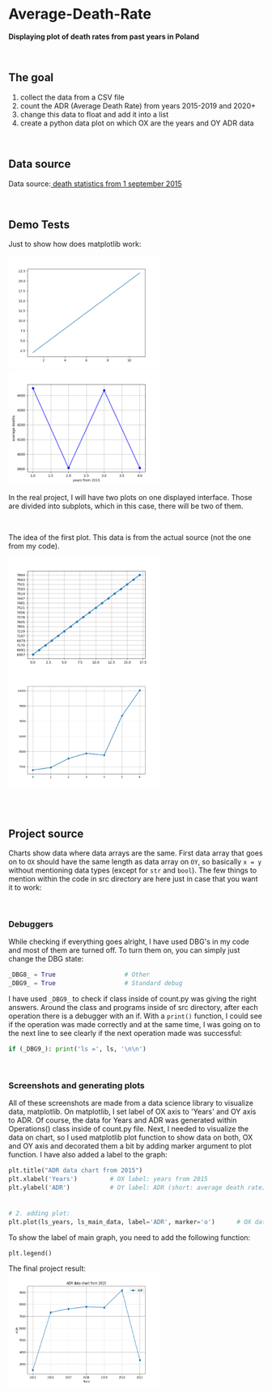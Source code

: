 # Average-Death-Rate

**Displaying plot of death rates from past years in Poland**




<br>

## The goal

1. collect the data from a CSV file
2. count the ADR (Average Death Rate) from years 2015-2019 and 2020+
2. change this data to float and add it into a list
3. create a python data plot on which OX are the years and OY ADR data




<br>

## Data source

Data source:<a href='https://dane.gov.pl/pl/dataset/1953/resource/28803,liczba-zgonow-zarejestrowanych-w-rejestrze-stanu-cywilnego-w-okresie-od-1-wrzesnia-2015-r-dane-tygodniowe/table'>
death statistics from 1 september 2015
</a>




<br>

## Demo Tests

Just to show how does matplotlib work:
<p float="left">
    <img src="demo-screenshots/screenshot_00.png" width="300" height="225">
    <img src="demo-screenshots/screenshot_01.png" width="300" height="225">
</p>

In the real project, I will have two plots on one displayed interface. Those are
divided into subplots, which in this case, there will be two of them.




<br>

The idea of the first plot. This data is from the actual source (not the one from
my code).
<p>
    <img src="demo-screenshots/proj_fig_00.png" width="300" height="225">
    <img src="demo-screenshots/proj_fig_01.png" width="300" height="225">
</p>

<br>
<br>



## Project source 

Charts show data where data arrays are the same. First data array that goes on to
`OX` should have the same length as data array on `OY`, so basically `x = y` without
mentioning data types (except for `str` and `bool`). The few things to mention within the code in
src directory are here just in case that you want it to work:

<br>

### Debuggers

While checking if everything goes alright, I have used DBG's in my code and most of them
are turned off. To turn them on, you can simply just change the DBG state:

```python
_DBG8_ = True                   # Other
_DBG9_ = True                   # Standard debug
```


I have used `_DBG9_` to check if class inside of count.py was giving the right answers. Around the class
and programs inside of src directory, after each operation there is a debugger with an if. With a `print()`
function, I could see if the operation was made correctly and at the same time, I was going on to the next
line to see clearly if the next operation made was successful:

```python
if (_DBG9_): print('ls =', ls, '\n\n')
```


<br>

### Screenshots and generating plots
All of these screenshots are made from a data science library to visualize data, matplotlib. On matplotlib, I
set label of OX axis to 'Years' and OY axis to ADR. Of course, the data for Years and ADR was generated within
Operations() class inside of count.py file. Next, I needed to visualize the data on chart, so I used matplotlib
plot function to show data on both, OX and OY axis and decorated them a bit by adding marker argument to plot
function. I have also added a label to the graph:
```python
plt.title("ADR data chart from 2015")
plt.xlabel('Years')         # OX label: years from 2015
plt.ylabel('ADR')           # OY label: ADR (short: average death rate)


# 2. adding plot:
plt.plot(ls_years, ls_main_data, label='ADR', marker='o')      # OX data, OY data,
```

To show the label of main graph, you need to add the following function:
```python
plt.legend()
```

The final project result:<br>
<img src='src-screenshots/src_figure_00.png' width='300' height='225'>
